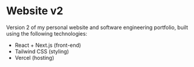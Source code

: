 # Website v2

Version 2 of my personal website and software engineering portfolio, built using the following technologies:
- React + Next.js (front-end)
- Tailwind CSS (styling)
- Vercel (hosting)